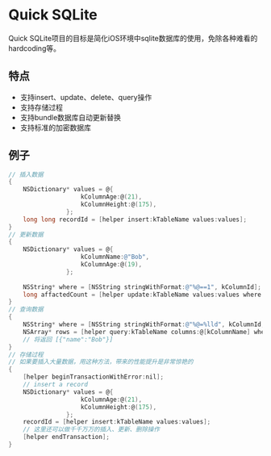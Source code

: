 # Quick SQLite
Quick SQLite项目的目标是简化iOS环境中sqlite数据库的使用，免除各种难看的hardcoding等。
## 特点
- 支持insert、update、delete、query操作
- 支持存储过程
- 支持bundle数据库自动更新替换
- 支持标准的加密数据库
## 例子
```objective-c
// 插入数据
{
	NSDictionary* values = @{
					kColumnAge:@(21),
					kColumnHeight:@(175),
				};
	long long recordId = [helper insert:kTableName values:values];
}
// 更新数据
{
	NSDictionary* values = @{
					kColumnName:@"Bob",
					kColumnAge:@(19),
				};
        
    NSString* where = [NSString stringWithFormat:@"%@==1", kColumnId];
    long affactedCount = [helper update:kTableName values:values where:where];
}
// 查询数据
{
	NSString* where = [NSString stringWithFormat:@"%@=%lld", kColumnId, recordId];
    NSArray* rows = [helper query:kTableName columns:@[kColumnName] where:where];
	// 将返回 [{"name":"Bob"}]
}
// 存储过程
// 如果要插入大量数据，用这种方法，带来的性能提升是非常惊艳的
{
	[helper beginTransactionWithError:nil];
    // insert a record
    NSDictionary* values = @{
					kColumnAge:@(21),
					kColumnHeight:@(175),
				};
    recordId = [helper insert:kTableName values:values];
	// 这里还可以做千千万万的插入、更新、删除操作
    [helper endTransaction];
}

```
